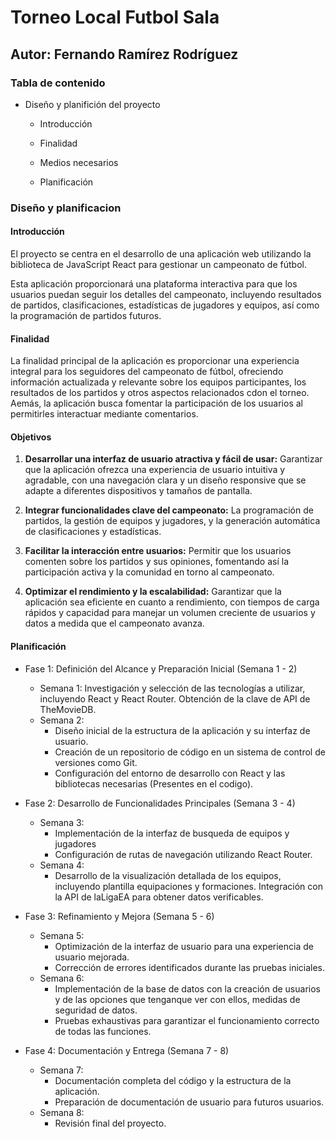 # Torneo Local Futbol Sala

## Autor: Fernando Ramírez Rodríguez

### Tabla de contenido

+ Diseño y planifición del proyecto

   + Introducción

   + Finalidad

    + Medios necesarios

    + Planificación


### Diseño y planificacion

#### Introducción

El proyecto se centra en el desarrollo de una aplicación web utilizando la biblioteca de JavaScript React para gestionar un campeonato de fútbol.
    
Esta aplicación proporcionará una plataforma interactiva para que los usuarios puedan seguir los detalles del campeonato, incluyendo resultados de partidos, clasificaciones, estadísticas de jugadores y equipos, así como la programación de partidos futuros.

#### Finalidad

La finalidad principal de la aplicación es proporcionar una experiencia integral para los seguidores del campeonato de fútbol, ofreciendo información actualizada y relevante sobre los equipos participantes, los resultados de los partidos y otros aspectos relacionados cdon el torneo. Aemás, la aplicación busca fomentar la participación de los usuarios al permitirles interactuar mediante comentarios.

#### Objetivos

1. **Desarrollar una interfaz de usuario atractiva y fácil de usar:** Garantizar que la aplicación ofrezca una experiencia de usuario intuitiva y agradable, con una navegación clara y un diseño responsive que se adapte a diferentes dispositivos y tamaños de pantalla.

2. **Integrar funcionalidades clave del campeonato:** La programación de partidos, la gestión de equipos y jugadores, y la generación automática de clasificaciones y estadísticas.

3. **Facilitar la interacción entre usuarios:** Permitir que los usuarios comenten sobre los partidos y sus opiniones, fomentando así la participación activa y la comunidad en torno al campeonato.

4. **Optimizar el rendimiento y la escalabilidad:** Garantizar que la aplicación sea eficiente en cuanto a rendimiento, con tiempos de carga rápidos y capacidad para manejar un volumen creciente de usuarios y datos a medida que el campeonato avanza.


#### Planificación
- Fase 1: Definición del Alcance y Preparación Inicial (Semana 1 - 2)
  - Semana 1: Investigación y selección de las tecnologías a utilizar, incluyendo React y React Router.
Obtención de la clave de API de TheMovieDB.
  - Semana 2:
     - Diseño inicial de la estructura de la aplicación y su interfaz de usuario.
     - Creación de un repositorio de código en un sistema de control de versiones como Git.
     - Configuración del entorno de desarrollo con React y las bibliotecas necesarias (Presentes en el
codigo).

- Fase 2: Desarrollo de Funcionalidades Principales (Semana 3 - 4)
  - Semana 3:
     - Implementación de la interfaz de busqueda de equipos y jugadores
     - Configuración de rutas de navegación utilizando React Router.
  - Semana 4:
     - Desarrollo de la visualización detallada de los equipos, incluyendo plantilla equipaciones y formaciones.
Integración con la API de laLigaEA para obtener datos verificables.

- Fase 3: Refinamiento y Mejora (Semana 5 - 6)
  - Semana 5:
     - Optimización de la interfaz de usuario para una experiencia de usuario mejorada.
     - Corrección de errores identificados durante las pruebas iniciales.
  - Semana 6:
     - Implementación de la base de datos con la creación de usuarios y de las opciones que tenganque ver con ellos, medidas de seguridad de datos.
     - Pruebas exhaustivas para garantizar el funcionamiento correcto de todas las funciones.

- Fase 4: Documentación y Entrega (Semana 7 - 8)
  - Semana 7:
     - Documentación completa del código y la estructura de la aplicación.
     - Preparación de documentación de usuario para futuros usuarios.
  - Semana 8:
     - Revisión final del proyecto.